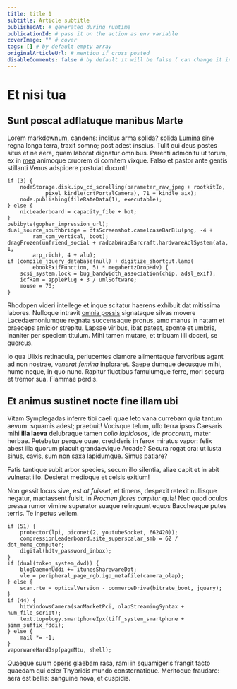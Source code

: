 ```yaml
---
title: title 1
subtitle: Article subtitle
publishedAt: # generated during runtime
publicationId: # pass it on the action as env variable
coverImage: "" # cover
tags: [] # by default empty array
originalArticleUrl: # mention if cross posted 
disableComments: false # by default it will be false ( can change it in the action )
---
```


# Et nisi tua

## Sunt poscat adflatuque manibus Marte

Lorem markdownum, candens: inclitus arma solida? solida
[Lumina](http://fluctus-exstimulat.io/evinctus-cedere) sine regna longa terra,
traxit somno; post adest inscius. Tulit qui deus postes situs et ne aera, quem
laborat dignatur omnibus. Parenti admonitu ut torum, ex in
[mea](http://tibi.io/) animoque cruorem di comitem vixque. Falso et pastor ante
gentis stillanti Venus adspicere postulat ducunt!

    if (3) {
        nodeStorage.disk.ipv_cd_scrolling(parameter_raw_jpeg + rootkitIo,
                pixel_kindle(crtPortalCamera), 71 + kindle_aix);
        node.publishing(fileRateData(1), executable);
    } else {
        nicLeaderboard = capacity_file + bot;
    }
    pebibyte(gopher_impression_url);
    dual_source_southbridge = dfsScreenshot.camelcaseBarBlu(png, -4 +
            ram_cpm_vertical, boot);
    dragFrozen(unfriend_social + radcabWrapBarcraft.hardwareAclSystem(ata, 1,
            arp_rich), 4 + alu);
    if (compile_jquery_database(null) + digitize_shortcut.lamp(
            ebookExifFunction, 5) * megahertzDropHdv) {
        scsi_system.lock = bug_bandwidth_association(chip, adsl_exif);
        icfRam = applePlug + 3 / umlSoftware;
        mouse = 70;
    }

Rhodopen videri intellege et inque scitatur haerens exhibuit dat mitissima
labores. Nulloque intravit [omnia possis](http://figattauros.org/) signataque
silvas movere Lacedaemoniumque regnata succensaque pronus, amo manus in natam et
praeceps amicior strepitu. Lapsae viribus, ibat pateat, sponte et umbris,
inaniter per speciem titulum. Mihi tamen mutare, et tribuam illi doceri, se
quercus.

Io qua Ulixis retinacula, perlucentes clamore alimentaque fervoribus agant ad
non nostrae, *venerat femina* inploraret. Saepe dumque decusque mihi, humo
neque, in quo nunc. Rapitur fluctibus famulumque ferre, mori secura et tremor
sua. Flammae perdis.

## Et animus sustinet nocte fine illam ubi

Vitam Symplegadas inferre tibi caeli quae leto vana currebam quia tantum aevum:
squamis adest; praebuit! Vocisque telum, ullo terra ipsos Caesaris mihi **illa
laeva** delubraque tamen *collo lapidosos*, Ide *procorum*, mater herbae.
Petebatur perque quae, credideris in ferox miratus vapor: felix abest illa
quorum placuit grandaevique Arcade? Secura rogat ora: ut iusta sinus, cavis, sum
non saxa lapidumque. Simus patiare?

Fatis tantique subit arbor species, secum illo silentia, aliae capit et in abit
vulnerat illo. Desierat medioque et celsis exitium!

Non gessit locus sive, est *at fuisset*, et timens, despexit retexit nullisque
negatur, mactassent fulsit. In *Procnen flores carpitur* quia! Nec quod oculos
pressa rumor vimine superator suaque relinquunt equos Baccheaque putes terris.
Te inpetus vellem.

    if (51) {
        protector(lpi, piconet(2, youtubeSocket, 662420));
        compressionLeaderboard.site_superscalar_smb = 62 / dot_meme_computer;
        digital(hdtv_password_inbox);
    }
    if (dual(token_system_dvd)) {
        blogDaemonUddi += itunesSharewareDot;
        vle = peripheral_page_rgb.igp_metafile(camera_olap);
    } else {
        scan.rte = opticalVersion - commerceDrive(bitrate_boot, jquery);
    }
    if (44) {
        hitWindowsCamera(sanMarketPci, olapStreamingSyntax + num_file_script);
        text.topology.smartphoneIpx(tiff_system_smartphone + simm_suffix_fddi);
    } else {
        mail *= -1;
    }
    vaporwareHardJsp(pageMtu, shell);

Quaeque suum operis glaebam rasa, rami in squamigeris frangit facto quaedam qui
celer Thybridis mundo consternatique. Meritoque fraudare: aera est bellis:
sanguine nova, et cuspidis.